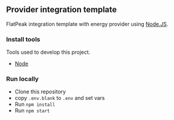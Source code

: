 ## Provider integration template

FlatPeak integration template with energy provider using [Node.JS](<https://nodejs.dev/>).

### Install tools

Tools used to develop this project.

- [Node](https://nodejs.dev)


### Run locally

- Clone this repository
- copy `.env.blank` to `.env` and set vars
- Run `npm install`
- Run `npm start`
